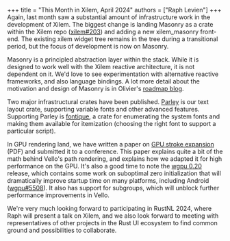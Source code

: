 +++
title = "This Month in Xilem, April 2024"
authors = ["Raph Levien"]
+++
Again, last month saw a substantial amount of infrastructure work in the development of Xilem.
The biggest change is landing Masonry as a crate within the Xilem repo ([xilem#203]) and adding a new xilem_masonry front-end.
The existing xilem widget tree remains in the tree during a transitional period, but the focus of development is now on Masonry.

Masonry is a principled abstraction layer within the stack.
While it is designed to work well with the Xilem reactive architecture, it is not dependent on it.
We'd love to see experimentation with alternative reactive frameworks, and also language bindings.
A lot more detail about the motivation and design of Masonry is in Olivier's [roadmap blog].

Two major infrastructural crates have been published.
[Parley] is our text layout crate, supporting variable fonts and other advanced features.
Supporting Parley is [fontique], a crate for enumerating the system fonts and making them available for itemization (choosing the right font to support a particular script).

In GPU rendering land, we have written a paper on [GPU stroke expansion] (PDF) and submitted it to a conference.
This paper explains quite a bit of the math behind Vello's path rendering, and explains how we adapted it for high performance on the GPU.
It's also a good time to note the [wgpu 0.20] release, which contains some work on suboptimal zero initialization that will dramatically improve startup time on many platforms, including Android ([wgpu#5508]).
It also has support for subgroups, which will unblock further performance improvements in Vello.

We're very much looking forward to participating in RustNL 2024, where Raph will present a talk on Xilem, and we also look forward to meeting with representatives of other projects in the Rust UI ecosystem to find common ground and possibilities to collaborate.

[xilem#203]: https://github.com/linebender/xilem/pull/203
[roadmap blog]: https://linebender.org/blog/xilem-backend-roadmap/
[parley]: https://crates.io/crates/parley
[fontique]: https://crates.io/crates/fontique
[GPU stroke expansion]: https://github.com/linebender/gpu-stroke-expansion-paper/blob/authors-copyright/paper.pdf
[wgpu 0.20]: https://docs.rs/crate/wgpu/0.20.0
[wgpu#5508]: https://github.com/gfx-rs/wgpu/pull/5508
[RustNL 2024]: https://2024.rustnl.org/
